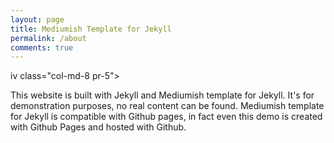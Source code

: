 ```yaml
---
layout: page
title: Mediumish Template for Jekyll
permalink: /about
comments: true
---
```

iv class="col-md-8 pr-5">

<p>This website is built with Jekyll and Mediumish template for Jekyll. It's for demonstration purposes, no real content can be found. Mediumish template for Jekyll is compatible with Github pages, in fact even this demo is created with Github Pages and hosted with Github.</p>


</div>
</div>
</div>
